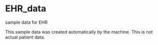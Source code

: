 # EHR_data
sample data for EHR

This sample data was created automatically by the machine. 
This is not actual patient data.
